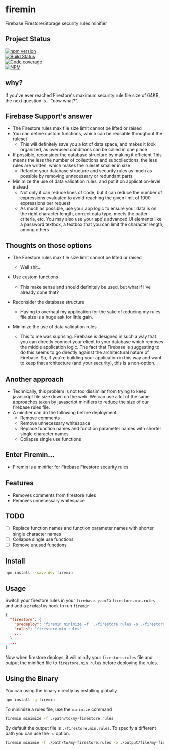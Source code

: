 # firemin
Firebase Firestore/Storage security rules minifier


## Project Status

[![npm version](https://badge.fury.io/js/firemin.svg)](https://badge.fury.io/js/firemin)<br />
[![Build Status](https://travis-ci.org/brianneisler/firemin.svg)](https://travis-ci.org/brianneisler/firemin)<br />
[![Code coverage](https://codecov.io/gh/brianneisler/firemin/branch/master/graph/badge.svg)](https://codecov.io/gh/brianneisler/firemin/branch/master/)<br />
[![NPM](https://nodei.co/npm/firemin.png?downloads=true&downloadRank=true&stars=true)](https://nodei.co/npm/firemin/)


## why?
If you've ever reached Firestore's maximum security rule file size of 64KB, the next question is...
"now what?".


## Firebase Support's answer
* The Firestore rules max file size limit cannot be lifted or raised
* You can define custom functions, which can be reusable throughout the ruleset
  * This will definitely save you a lot of data space, and makes it look organized, as overused conditions can be called in one place
* If possible, reconsider the database structure by making it efficient
This means the less the number of collections and subcollections, the less rules are written, which makes the ruleset smaller in size
  * Refactor your database structure and security rules as much as possible by removing unnecessary or redundant parts
* Minimize the use of data validation rules, and put it on application-level instead
  * Not only it can reduce lines of code, but it can reduce the number of expressions evaluated to avoid reaching the given limit of 1000 expressions per request
  * As much as possible, use your app logic to ensure your data is on the right character length, correct data type, meets the patter criteria, etc. You may also use your app's advanced UI elements like a password textbox, a textbox that you can limit the character length, among others


## Thoughts on those options
* The Firestore rules max file size limit cannot be lifted or raised
  * Well shit...

* Use custom functions
  * This make sense and should definitely be used, but what if I've already done that?

* Reconsider the database structure
  * Having to overhaul my application for the sake of reducing my rules file
    size is a huge ask for little gain.

* Minimize the use of data validation rules
  * This to me was suprising. Firebase is designed in such a way that you can
    directly connect your client to your database which removes the middle
    application logic. The fact that Firebase is suggesting to do this seems to go
    directly against the architectural nature of Firebase. So, if you're
    building your application in this way and want to keep that architecture
    (and your security), this is a non-option.

## Another approach
* Technically, this problem is not too dissimilar from trying to keep javascript
  file size down on the web. We can use a lot of the same approaches taken by javascript
  minifiers to reduce the size of our firebase rules file.
* A minifier can do the following before deployment  
  * Remove comments
  * Remove unnecessary whitespace
  * Replace function names and function parameter names with shorter single
    character names
  * Collapse single use functions


## Enter Firemin...
* Firemin is a minifier for Firebase Firestore security rules

## Features
* Removes comments from firestore rules
* Removes unnecessary whitespace

## TODO
- [ ] Replace function names and function parameter names with shorter single character names
- [ ] Collapse single use functions
- [ ] Remove unused functions

## Install

```sh
npm install --save-dev firemin
```

## Usage

Switch your firestore rules in your `firebase.json` to `firestore.min.rules` and
add a `predeploy` hook to run `firemin`

```json
{
  "firestore": {
    "predeploy": "firemin minimize -f './firestore.rules -o ./firestore.min.rules",
    "rules": "firestore.min.rules"
    ...
  }
  ...
}
```

Now when firestore deploys, it will minify your `firestore.rules` file and
output the minified file to `firestore.min.rules` before deploying the rules.


## Using the Binary

You can using the binary directly by installing globally

```sh
npm install -g firemin
```

To minimize a rules file, use the `minimize` command

```sh
firemin minimize -f ./path/to/my-firestore.rules
```

By default the output file is `./firestore.min.rules`. To specify a different
path you can use the `-o` option.

```sh
firemin minimie -f ./path/to/my-firestore.rules -o ./output/file/my-firestore.min.rules
```
